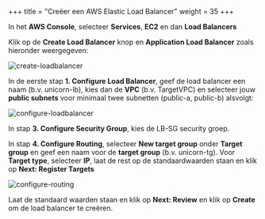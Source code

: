 +++
title = "Creëer een AWS Elastic Load Balancer"
weight = 35
+++

In het **AWS Console**, selecteer **Services**, **EC2** en dan **Load Balancers**

Klik op de **Create Load Balancer** knop en **Application Load Balancer** zoals hieronder weergegeven:

![create-loadbalancer](/ecs/create-lb.png)

In de eerste stap **1. Configure Load Balancer**, geef de load balancer een naam (b.v. unicorn-lb), kies dan de **VPC** (b.v. TargetVPC) en selecteer jouw **public subnets** voor minimaal twee subnetten (public-a, public-b) alsvolgt:

![configure-loadbalancer](/ecs/configure-lb.png)

In stap **3. Configure Security Group**, kies de LB-SG security groep.

In stap **4. Configure Routing**, selecteer **New target group** onder **Target group** en geef een naam voor de **target group** (b.v. unicorn-tg). Voor **Target type**, selecteer **IP**, laat de rest op de standaardwaarden staan en klik op **Next: Register Targets**

![configure-routing](/ecs/configure-routing.png)

Laat de standaard waarden staan en klik op **Next: Review** en klik op **Create** om de load balancer te creëren.
